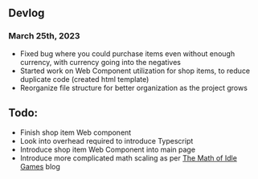 ## Devlog
### March 25th, 2023
- Fixed bug where you could purchase items even without enough currency, with currency going into the negatives
- Started work on Web Component utilization for shop items, to reduce duplicate code (created html template)
- Reorganize file structure for better organization as the project grows

## Todo:
- Finish shop item Web component
- Look into overhead required to introduce Typescript
- Introduce shop item Web Component into main page 
- Introduce more complicated math scaling as per [The Math of Idle Games](https://gameanalytics.com/blog/idle-game-mathematics/) blog
